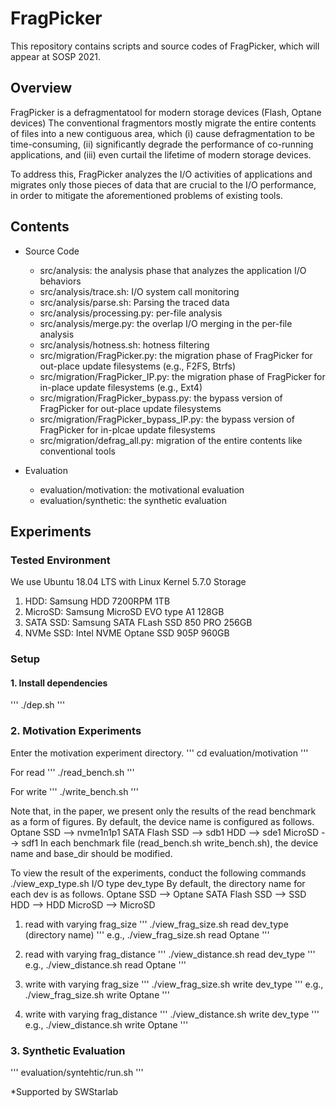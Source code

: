 # FragPicker
This repository contains scripts and source codes of FragPicker, which will appear at SOSP 2021.

## Overview
FragPicker is a defragmentatool for modern storage devices (Flash, Optane devices)
The conventional fragmentors mostly migrate the entire contents of files into a new contiguous area, which (i) cause defragmentation to be time-consuming, (ii) significantly degrade the performance of co-running applications, and (iii) even curtail the lifetime of modern storage devices.

To address this, FragPicker analyzes the I/O activities of applications and migrates only those pieces of data that are crucial to the I/O performance, in order to mitigate the aforementioned problems of existing tools.

## Contents
* Source Code
	- src/analysis: the analysis phase that analyzes the application I/O behaviors
	- src/analysis/trace.sh: I/O system call monitoring
	- src/analysis/parse.sh: Parsing the traced data
	- src/analysis/processing.py: per-file analysis
	- src/analysis/merge.py: the overlap I/O merging in the per-file analysis
	- src/analysis/hotness.sh: hotness filtering
	- src/migration/FragPicker.py: the migration phase of FragPicker for out-place update filesystems (e.g., F2FS, Btrfs)
	- src/migration/FragPicker\_IP.py: the migration phase of FragPicker for in-place update filesystems (e.g., Ext4)
	- src/migration/FragPicker\_bypass.py: the bypass version of FragPicker for out-place update filesystems
	- src/migration/FragPicker\_bypass\_IP.py: the bypass version of FragPicker for in-plcae update filesystems
	- src/migration/defrag\_all.py: migration of the entire contents like conventional tools

* Evaluation
	- evaluation/motivation: the motivational evaluation
	- evaluation/synthetic: the synthetic evaluation

## Experiments
### Tested Environment
We use Ubuntu 18.04 LTS with Linux Kernel 5.7.0
Storage
1) HDD: Samsung HDD 7200RPM 1TB
2) MicroSD: Samsung MicroSD EVO type A1 128GB
3) SATA SSD: Samsung SATA FLash SSD 850 PRO 256GB
4) NVMe SSD: Intel NVME Optane SSD 905P 960GB

### Setup
#### 1. Install dependencies
'''
./dep.sh
'''

### 2. Motivation Experiments
Enter the motivation experiment directory.
'''
cd evaluation/motivation
'''

For read
'''
./read\_bench.sh
'''

For write
'''
./write\_bench.sh
'''

Note that, in the paper, we present only the results of the read benchmark as a form of figures.
By default, the device name is configured as follows.
Optane SSD --> nvme1n1p1
SATA Flash SSD --> sdb1
HDD --> sde1
MicroSD --> sdf1
In each benchmark file (read\_bench.sh write\_bench.sh), the device name and base\_dir should be modified.

To view the result of the experiments, conduct the following commands
./view\_exp\_type.sh I/O type dev\_type
By default, the directory name for each dev is as follows.
Optane SSD --> Optane
SATA Flash SSD --> SSD
HDD --> HDD
MicroSD --> MicroSD

1. read with varying frag\_size
'''
./view\_frag\_size.sh read dev\_type (directory name)
'''
e.g., ./view\_frag\_size.sh read Optane
'''

2. read with varying frag\_distance
'''
./view\_distance.sh read dev\_type
'''
e.g., ./view\_distance.sh read Optane
'''

3. write with varying frag\_size
'''
./view\_frag\_size.sh write dev\_type
'''
e.g., ./view\_frag\_size.sh write Optane
'''

4. write with varying frag\_distance
'''
./view\_distance.sh write dev\_type
'''
e.g., ./view\_distance.sh write Optane
'''

### 3. Synthetic Evaluation
'''
evaluation/syntehtic/run.sh
'''


*Supported by SWStarlab
